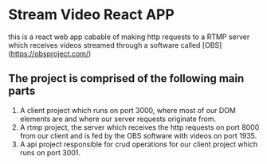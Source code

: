 # Stream Video React APP


this is a react web app cabable of making http requests to a RTMP server which receives videos streamed through a software called [OBS] (https://obsproject.com/)


## The project is comprised of the following main parts

 1) A client project which runs on port 3000, where most of our DOM elements are and where our server requests originate from.
 2) A rtmp project, the server which receives the http requests on port 8000 from our client and is fed by the OBS software with videos on port 1935.
 3) A api project responsible for crud operations for our client project which runs on port 3001. 

